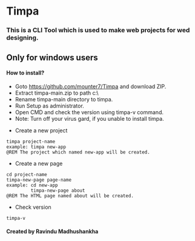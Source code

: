 # Timpa #
### This is a CLI Tool which is used to make web projects for wed designing.  ###
## Only for windows users ##

#### How to install? ####
- Goto https://github.com/mounter7/Timpa and download ZIP.
- Extract timpa-main.zip to path c:\
- Rename timpa-main directory to timpa.
- Run Setup as administrator.
- Open CMD and check the version using timpa-v command.
- Note: Turn off your virus gard, if you unable to install timpa.

* Create a new project
``` batch
timpa project-name
example: timpa new-app      
@REM The project which named new-app will be created.
```

* Create a new page
``` batch
cd project-name
timpa-new-page page-name
example: cd new-app
         timpa-new-page about       
@REM The HTML page named about will be created.
```

* Check version
```
timpa-v
```


#### Created by Ravindu Madhushankha ####
